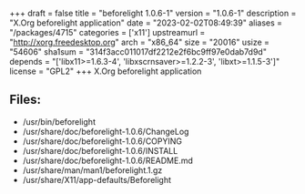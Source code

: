 +++
draft = false
title = "beforelight 1.0.6-1"
version = "1.0.6-1"
description = "X.Org beforelight application"
date = "2023-02-02T08:49:39"
aliases = "/packages/4715"
categories = ['x11']
upstreamurl = "http://xorg.freedesktop.org"
arch = "x86_64"
size = "20016"
usize = "54606"
sha1sum = "314f3acc011017df2212e2f6bc9ff97e0dab7d9d"
depends = "['libx11>=1.6.3-4', 'libxscrnsaver>=1.2.2-3', 'libxt>=1.1.5-3']"
license = "GPL2"
+++
X.Org beforelight application

## Files: 
* /usr/bin/beforelight
* /usr/share/doc/beforelight-1.0.6/ChangeLog
* /usr/share/doc/beforelight-1.0.6/COPYING
* /usr/share/doc/beforelight-1.0.6/INSTALL
* /usr/share/doc/beforelight-1.0.6/README.md
* /usr/share/man/man1/beforelight.1.gz
* /usr/share/X11/app-defaults/Beforelight
